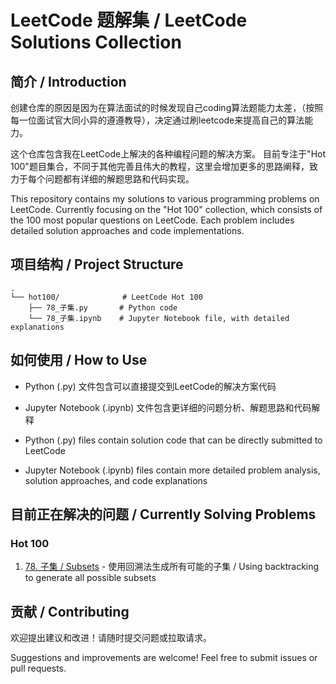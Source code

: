 # LeetCode 题解集 / LeetCode Solutions Collection

## 简介 / Introduction
创建仓库的原因是因为在算法面试的时候发现自己coding算法题能力太差，（按照每一位面试官大同小异的遵遵教导），决定通过刷leetcode来提高自己的算法能力。

这个仓库包含我在LeetCode上解决的各种编程问题的解决方案。
目前专注于"Hot 100"题目集合，不同于其他完善且伟大的教程，这里会增加更多的思路阐释，致力于每个问题都有详细的解题思路和代码实现。

This repository contains my solutions to various programming problems on LeetCode. Currently focusing on the "Hot 100" collection, which consists of the 100 most popular questions on LeetCode. Each problem includes detailed solution approaches and code implementations.

## 项目结构 / Project Structure

```
.
└── hot100/              # LeetCode Hot 100
    ├── 78_子集.py       # Python code
    └── 78_子集.ipynb    # Jupyter Notebook file, with detailed explanations
```

## 如何使用 / How to Use

- Python (.py) 文件包含可以直接提交到LeetCode的解决方案代码
- Jupyter Notebook (.ipynb) 文件包含更详细的问题分析、解题思路和代码解释

- Python (.py) files contain solution code that can be directly submitted to LeetCode
- Jupyter Notebook (.ipynb) files contain more detailed problem analysis, solution approaches, and code explanations

## 目前正在解决的问题 / Currently Solving Problems

### Hot 100

1. [78. 子集 / Subsets](hot100/78_子集.py) - 使用回溯法生成所有可能的子集 / Using backtracking to generate all possible subsets

## 贡献 / Contributing

欢迎提出建议和改进！请随时提交问题或拉取请求。

Suggestions and improvements are welcome! Feel free to submit issues or pull requests.

